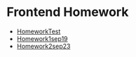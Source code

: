 # Frontend Homework
 - [HomeworkTest](https://miskaml.github.io/Frontend/Lesson2FE/index.html)
 - [Homework1sep19](https://miskaml.github.io/Frontend/Lesson1FE/homeWorkLesson1sep19.html)
 - [Homework2sep23](https://miskaml.github.io/Frontend/Lesson2FE/homeWorkLesson2sep23.html)